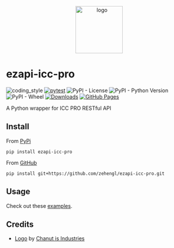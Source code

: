 <div align="center">
    <img src="https://cdn0.iconfinder.com/data/icons/smart-farm-line-agriculture-technology/512/Irrigation-512.png" alt="logo" height="128">
</div>

# ezapi-icc-pro

![coding_style](https://img.shields.io/badge/code%20style-black-000000.svg)
[![pytest](https://github.com/zehengl/ezapi-icc-pro/actions/workflows/pytest.yml/badge.svg)](https://github.com/zehengl/ezapi-icc-pro/actions/workflows/pytest.yml)
![PyPI - License](https://img.shields.io/pypi/l/ezapi-icc-pro)
![PyPI - Python Version](https://img.shields.io/pypi/pyversions/ezapi-icc-pro)
![PyPI - Wheel](https://img.shields.io/pypi/wheel/ezapi-icc-pro)
[![Downloads](https://static.pepy.tech/badge/ezapi-icc-pro)](https://pepy.tech/project/ezapi-icc-pro)
[![GitHub Pages](https://github.com/zehengl/ezapi-icc-pro/actions/workflows/gh-deploy.yml/badge.svg)](https://github.com/zehengl/ezapi-icc-pro/actions/workflows/gh-deploy.yml)

A Python wrapper for ICC PRO RESTful API

## Install

From [PyPi](https://pypi.org/project/ezapi-icc-pro/)

    pip install ezapi-icc-pro

From [GitHub](https://github.com/zehengl/ezapi-icc-pro)

    pip install git+https://github.com/zehengl/ezapi-icc-pro.git

## Usage

Check out these [examples](https://zehengl.github.io/ezapi-icc-pro/endpoints/).

## Credits

- [Logo][1] by [Chanut is Industries][2]

[1]: https://www.iconfinder.com/icons/4629153/agricultural_agriculture_agritect_farming_irrigation_smart_farm_water_icon
[2]: https://www.iconfinder.com/Chanut-is
